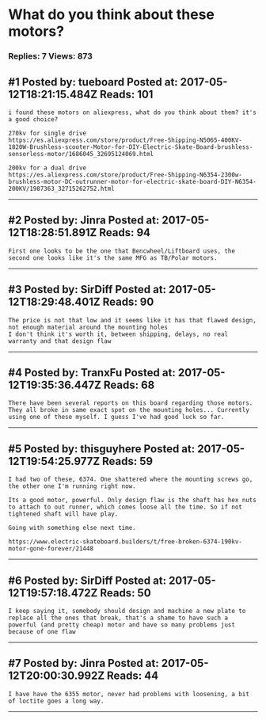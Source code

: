 # What do you think about these motors?

### Replies: 7 Views: 873

## \#1 Posted by: tueboard Posted at: 2017-05-12T18:21:15.484Z Reads: 101

```
i found these motors on aliexpress, what do you think about them? it's a good choice?

270kv for single drive
https://es.aliexpress.com/store/product/Free-Shipping-N5065-400KV-1820W-Brushless-scooter-Motor-for-DIY-Electric-Skate-Board-brushless-sensorless-motor/1686045_32695124069.html

200kv for a dual drive
https://es.aliexpress.com/store/product/Free-Shipping-N6354-2300w-brushless-motor-DC-outrunner-motor-for-electric-skate-board-DIY-N6354-200KV/1987363_32715262752.html
```

---
## \#2 Posted by: Jinra Posted at: 2017-05-12T18:28:51.891Z Reads: 94

```
First one looks to be the one that Bencwheel/Liftboard uses, the second one looks like it's the same MFG as TB/Polar motors.
```

---
## \#3 Posted by: SirDiff Posted at: 2017-05-12T18:29:48.401Z Reads: 90

```
The price is not that low and it seems like it has that flawed design, not enough material around the mounting holes
I don't think it's worth it, between shipping, delays, no real warranty and that design flaw
```

---
## \#4 Posted by: TranxFu Posted at: 2017-05-12T19:35:36.447Z Reads: 68

```
There have been several reports on this board regarding those motors. They all broke in same exact spot on the mounting holes... Currently using one of these myself. I guess I've had good luck so far.
```

---
## \#5 Posted by: thisguyhere Posted at: 2017-05-12T19:54:25.977Z Reads: 59

```
I had two of these, 6374. One shattered where the mounting screws go, the other one I'm running right now.

Its a good motor, powerful. Only design flaw is the shaft has hex nuts to attach to out runner, which comes loose all the time. So if not tightened shaft will have play. 

Going with something else next time. 

https://www.electric-skateboard.builders/t/free-broken-6374-190kv-motor-gone-forever/21448
```

---
## \#6 Posted by: SirDiff Posted at: 2017-05-12T19:57:18.472Z Reads: 50

```
I keep saying it, somebody should design and machine a new plate to replace all the ones that break, that's a shame to have such a powerful (and pretty cheap) motor and have so many problems just because of one flaw
```

---
## \#7 Posted by: Jinra Posted at: 2017-05-12T20:00:30.992Z Reads: 44

```
I have have the 6355 motor, never had problems with loosening, a bit of loctite goes a long way.
```

---
